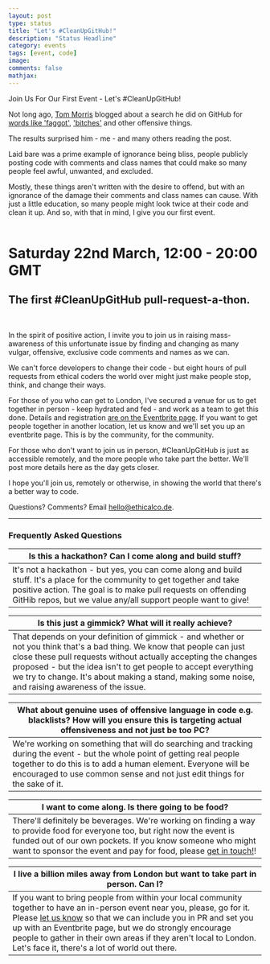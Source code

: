 ```yaml
---
layout: post
type: status
title: "Let's #CleanUpGitHub!"
description: "Status Headline"
category: events
tags: [event, code]
image: 
comments: false
mathjax: 
---
```

Join Us For Our First Event - Let's #CleanUpGitHub!

Not long ago, [Tom Morris](http://tommorris.org/posts/8053) blogged about a search he did on GitHub for [words like 'faggot'](https://github.com/search?q=faggot&ref=searchresults&type=Code), ['bitches'](https://github.com/search?l=c&p=1&q=bitches&ref=searchresults&type=Code) and other offensive things.

The results surprised him - me - and many others reading the post.

Laid bare was a prime example of ignorance being bliss, people publicly posting code with comments and class names that could make so many people feel awful, unwanted, and excluded.

Mostly, these things aren't written with the desire to offend, but with an ignorance of the damage their comments and class names can cause. With just a little education, so many people might look twice at their code and clean it up. And so, with that in mind, I give you our first event.
<br /><br />

# Saturday 22nd March, 12:00 - 20:00 GMT

## The first #CleanUpGitHub pull-request-a-thon.

<br />

In the spirit of positive action, I invite you to join us in raising mass-awareness of this unfortunate issue by finding and changing as many vulgar, offensive, exclusive code comments and names as we can.

We can't force developers to change their code - but eight hours of pull requests from ethical coders the world over might just make people stop, think, and change their ways.

For those of you who can get to London, I've secured a venue for us to get together in person - keep hydrated and fed - and work as a team to get this done. Details and registration [are on the Eventbrite page](http://cleanupgh.eventbrite.co.uk). If you want to get people together in another location, let us know and we'll set you up an eventbrite page. This is by the community, for the community.

For those who don't want to join us in person, #CleanUpGitHub is just as accessible remotely, and the more people who take part the better. We'll post more details here as the day gets closer.

I hope you'll join us, remotely or otherwise, in showing the world that there's a better way to code.


Questions? Comments? Email [hello@ethicalco.de](mailto:hello@ethicalco.de). 

----

### Frequently Asked Questions

| Is this a hackathon? Can I come along and build stuff? |
| ------------- |
| It's not a hackathon - but yes, you can come along and build stuff. It's a place for the community to get together and take positive action. The goal is to make pull requests on offending GitHib repos, but we value any/all support people want to give!   | 

| Is this just a gimmick? What will it really achieve? |
| ------------- |
| That depends on your definition of gimmick - and whether or not you think that's a bad thing. We know that people can just close these pull requests without actually accepting the changes proposed - but the idea isn't to get people to accept everything we try to change. It's about making a stand, making some noise, and raising awareness of the issue.   | 

| What about genuine uses of offensive language in code e.g. blacklists? How will you ensure this is targeting actual offensiveness and not just be too PC? |
| ------------- |
| We're working on something that will do searching and tracking during the event - but the whole point of getting real people together to do this is to add a human element. Everyone will be encouraged to use common sense and not just edit things for the sake of it.  | 

| I want to come along. Is there going to be food? |
| ------------- |
| There'll definitely be beverages. We're working on finding a way to provide food for everyone too, but right now the event is funded out of our own pockets. If you know someone who might want to sponsor the event and pay for food, please [get in touch!](mailto:hello@ethicalco.de)!

| I live a billion miles away from London but want to take part in person. Can I? |
| ------------- |
| If you want to bring people from within your local community together to have an in-person event near you, please, go for it. Please [let us know](mailto:hello@ethicalco.de) so that we can include you in PR and set you up with an Eventbrite page, but we do strongly encourage people to gather in their own areas if they aren't local to London. Let's face it, there's a lot of world out there.    | 


